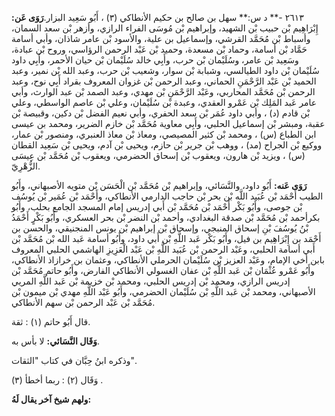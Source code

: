 ٢٦١٣ -** د س:** سهل بن صالح بن حكيم الأنطاكي (٣) ، أَبُو سَعِيد البزار.**رَوَى عَن:** إِبْرَاهِيم بْن حبيب بْن الشهيد، وإبراهيم بْن مُوسَى الفراء الرازي، وأزهر بْن سعد السمان، وأسباط بْن مُحَمَّد القرشي، وإسماعيل بن علية، والأسود بْن عامر شاذان، وأبي أسامة حَمَّاد بْن أسامة، وحماد بْن مسعدة، وحميد بْن عَبْد الرحمن الرؤاسي، وروح بْن عبادة، وسَعِيد بْن عامر، وسُلَيْمان بْن حرب، وأَبِي خالد سُلَيْمان بْن حيان الأحمر، وأَبِي داود سُلَيْمان بْن داود الطيالسي، وشبابة بْن سوار، وشعيب بْن حرب، وعبد الله بْن نمير، وعبد الحميد بْن عَبْد الرَّحْمَنِ الحماني، وعبد الرحمن بْن غزوان المعروف بقراد أَبِي نوح، وعبد الرحمن بْن مُحَمَّد المحاربي، وعَبْد الرَّحْمَنِ بْن مهدي، وعبد الصمد بْن عبد الوارث، وأبي عامر عَبد المَلِك بْن عَمْرو العقدي، وعبدة بْن سُلَيْمان، وعلي بْن عاصم الواسطي، وعلي بْن قادم (د) ، وأبي داود عُمَر بْن سعد الحفري، وأبي نعيم الفضل بْن دكين، وقبيصة بْن عقبة، ومبشر بْن إسماعيل الحلبي، وأَبِي معاوية مُحَمَّد بْن خازم الضرير، ومحمد بن عيسى ابن الطباع (س) ، ومحمد بْن كثير المصيصي، ومعاذ بْن معاذ العنبري، ومنصور بْن عمار، ووكيع بْن الجراح (مد) ، ووهب بْن جرير بْن حازم، ويحيى بْن آدم، ويحيى بْن سَعِيد القطان (س) ، ويزيد بْن هارون، ويعقوب بْن إسحاق الحضرمي، ويعقوب بْن مُحَمَّد بْن عِيسَى الزُّهْرِيّ.

**رَوَى عَنه:** أَبُو داود، والنَّسَائي، وإبراهيم بْن مُحَمَّد بْن الْحَسَن بْن متويه الأصبهاني، وأَبُو الطيب أَحْمَد بْن عُبَيد اللَّه بْن بحر بْن حاجب الدارمي الأنطاكي، وأَحْمَد بْن عُمَير بْن يُوسُف بْن جوصى، وأَبُو بَكْر أَحْمَد بْن مُحَمَّد بْن أَبي إدريس إمام المسجد الجامع بحلب، وأَبُو بكرأحمد بْن مُحَمَّد بْن صدقة البغدادي، وأحمد بْن النضر بْن بحر العسكري، وأَبُو بَكْرٍ أَحْمَدُ بْنُ يُوسُفَ بْنِ إسحاق المنبجي، وإسحاق بْن إبراهيم بْن يونس المنجنيقي، والحسن بن أَحْمَد بن إِبْرَاهِيم بن فيل، وأَبُو بَكْر عَبد اللَّهِ بْن أَبي داود، وأَبُو أسامة عَبد الله بْن مُحَمَّد بْن أَبي أسامة الحلبي، وعَبْد الرحمن بْن عُبَيد اللَّهِ بْن عَبْد الْعَزِيزِ الهاشمي الحلبي المعروف بابن أخي الإمام، وعَبْد العزيز بْن سُلَيْمان الحرملي الأنطاكي، وعثمان بن خرازاذ الأنطاكي، وأَبُو عَمْرو عُثْمَان بْن عَبد اللَّهِ بْن عفان الغسولي الأنطاكي الفارض، وأَبُو حاتم مُحَمَّد بْن إدريس الرازي، ومحمد بْن إدريس الحلبي، ومحمد بْن خزيمة بْن عَبد اللَّهِ المريي الأصبهاني، ومحمد بْن عَبد اللَّهِ بْن سُلَيْمان الحضرمي، وأَبُو عَبْد اللَّهِ مهدي بْن ميمون بْن مُحَمَّد بْن عَبْد الرحمن بْن سهم الأنطاكي.

قال أَبُو حاتم (١) : ثقة.

**وَقَال النَّسَائي:** لا بأس به.

وذكره ابنُ حِبَّان في كتاب "الثقات".

وَقَال (٢) : ربما أخطأ (٣) .

**ولهم شيخ آخر يقال لَهُ:**